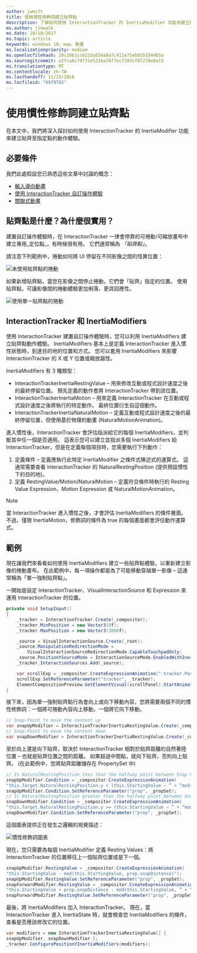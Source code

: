 ```yaml
---
author: jwmsft
title: 使用慣性修飾詞建立貼齊點
description: 了解如何使用 InteractionTracker 的 InertiaModifier 功能來建立貼齊至指定點的動作體驗。
ms.author: jimwalk
ms.date: 10/10/2017
ms.topic: article
keywords: windows 10、uwp、動畫
ms.localizationpriority: medium
ms.openlocfilehash: 20c10b1cc621da834a8a7c411e75eb92b1944b5a
ms.sourcegitcommit: e2fca6c79f31e521ba76f7ecf343cf8f278e6a15
ms.translationtype: MT
ms.contentlocale: zh-TW
ms.lasthandoff: 11/15/2018
ms.locfileid: "6979702"
---
```

# <a name="create-snap-points-with-inertia-modifiers"></a>使用慣性修飾詞建立貼齊點

在本文中，我們將深入探討如何使用 InteractionTracker 的 InertiaModifier 功能來建立貼齊至指定點的動作體驗。

## <a name="prerequisites"></a>必要條件

我們此處假設您已熟悉這些文章中討論的概念：

- [輸入導向動畫](input-driven-animations.md)
- [使用 InteractionTracker 自訂操作體驗](interaction-tracker-manipulations.md)
- [關聯式動畫](relation-animations.md)

## <a name="what-are-snap-points-and-why-are-they-useful"></a>貼齊點是什麼？為什麼很實用？

建置自訂操作體驗時，在 InteractionTracker 一律會停靠的可捲動/可縮放畫布中建立專用_定位點_，有時候很有用。 它們通常稱為 _「貼齊點」_。

請注意下列範例中，捲動如何將 UI 停留在不同影像之間的怪異位置：

![未使用貼齊點的捲動](images/animation/snap-points-none.gif)

如果新增貼齊點，當您在影像之間停止捲動，它們會「貼齊」指定的位置。 使用貼齊點，可讓影像間的捲動體驗更加俐落、更具回應性。

![使用單一貼齊點的捲動](images/animation/snap-points-single.gif)

## <a name="interactiontracker-and-inertiamodifiers"></a>InteractionTracker 和 InertiaModifiers

使用 InteractionTracker 建置自訂操作體驗時，您可以利用 InertiaModifiers 建立貼齊點動作體驗。 InertiaModifiers 基本上是定義 InteractionTracker 進入慣性狀態時，到達目的地的位置和方式。 您可以套用 InertiaModifiers 來影響 InteractionTracker 的 X 或 Y 位置或縮放屬性。

InertiaModifiers 有 3 種類型：

- InteractionTrackerInertiaRestingValue – 用來修改互動或程式設計速度之後的最終停留位置。 預先定義的動作會將 InteractionTracker 帶到該位置。
- InteractionTrackerInertiaMotion – 用來定義 InteractionTracker 在互動或程式設計速度之後將執行的特定動作。 最終位置衍生自這個動作。
- InteractionTrackerInertiaNaturalMotion – 定義互動或程式設計速度之後的最終停留位置，但使用基於物理的動畫 (NaturalMotionAnimation)。

進入慣性後，InteractionTracker 會評估指派給它的每個 InertiaModifiers，並判斷其中任一個是否適用。 這表示您可以建立並指派多個 InertiaModifiers 給 InteractionTracker，但是在定義每個項目時，您需要執行下列動作：

1. 定義條件 – 定義應執行此特定 InertiaModifier 之條件式陳述式的運算式。 這通常需要查看 InteractionTracker 的 NaturalRestingPosition (提供預設慣性下的目的地)。
1. 定義 RestingValue/Motion/NaturalMotion – 定義符合條件時執行的 Resting Value Expression、Motion Expression 或 NaturalMotionAnimation。

> [!NOTE]
> 當 InteractionTracker 進入慣性之後，才會評估 InertiaModifiers 的條件層面。 不過，僅限 InertiaMotion，修飾詞的條件為 true 的每個畫面都會評估動作運算式。

## <a name="example"></a>範例

現在讓我們來看看如何使用 InertiaModifiers 建立一些貼齊點體驗，以重新建立影像的捲動畫布。 在此範例中，每一項操作都是為了可能移動穿越單一影像 – 這通常稱為「單一強制貼齊點」。

一開始是設定 InteractionTracker、VisualInteractionSource 和 Expression 來運用 InteractionTracker 的位置。

```csharp
private void SetupInput()
{
    _tracker = InteractionTracker.Create(_compositor);
    _tracker.MinPosition = new Vector3(0f);
    _tracker.MaxPosition = new Vector3(3000f);

    _source = VisualInteractionSource.Create(_root);
    _source.ManipulationRedirectionMode =
        VisualInteractionSourceRedirectionMode.CapableTouchpadOnly;
    _source.PositionYSourceMode = InteractionSourceMode.EnabledWithInertia;
    _tracker.InteractionSources.Add(_source);

    var scrollExp = _compositor.CreateExpressionAnimation("-tracker.Position.Y");
    scrollExp.SetReferenceParameter("tracker", _tracker);
    ElementCompositionPreview.GetElementVisual(scrollPanel).StartAnimation("Offset.Y", scrollExp);
}
```

接下來，因為單一強制貼齊點行為會向上或向下移動內容，您將需要兩個不同的慣性修飾詞：一個將可捲動內容向上移動，一個將它向下移動。

```csharp
// Snap-Point to move the content up
var snapUpModifier = InteractionTrackerInertiaRestingValue.Create(_compositor);
// Snap-Point to move the content down
var snapDownModifier = InteractionTrackerInertiaRestingValue.Create(_compositor);
```

至於向上還是向下貼齊，取決於 InteractionTracker 相對於貼齊距離的自然著陸位置 – 也就是貼齊位置之間的距離。 如果超過中間點，就向下貼齊，否則向上貼齊。 (在此範例中，您將貼齊距離儲存在 PropertySet 中)

```csharp
// Is NaturalRestingPosition less than the halfway point between Snap Points?
snapUpModifier.Condition = _compositor.CreateExpressionAnimation(
"this.Target.NaturalRestingPosition.y < (this.StartingValue – ” + “mod(this.StartingValue, prop.snapDistance) + prop.snapDistance / 2)");
snapUpModifier.Condition.SetReferenceParameter("prop", _propSet);
// Is NaturalRestingPosition greater than the halfway point between Snap Points?
snapDownModifier.Condition = _compositor.CreateExpressionAnimation(
"this.Target.NaturalRestingPosition.y >= (this.StartingValue – ” + “mod(this.StartingValue, prop.snapDistance) + prop.snapDistance / 2)");
snapDownModifier.Condition.SetReferenceParameter("prop", _propSet);
```

這個圖表提供正在發生之邏輯的視覺描述：

![慣性修飾詞圖表](images/animation/inertia-modifier-diagram.png)

現在，您只需要為每個 InertiaModifier 定義 Resting Values：將 InteractionTracker 的位置移往上一個貼齊位置或是下一個。

```csharp
snapUpModifier.RestingValue = _compositor.CreateExpressionAnimation(
"this.StartingValue - mod(this.StartingValue, prop.snapDistance)");
snapUpModifier.RestingValue.SetReferenceParameter("prop", _propSet);
snapForwardModifier.RestingValue = _compositor.CreateExpressionAnimation(
"this.StartingValue + prop.snapDistance - mod(this.StartingValue, ” + “prop.snapDistance)");
snapForwardModifier.RestingValue.SetReferenceParameter("prop", _propSet);
```

最後，將 InertiaModifiers 加入 InteractionTracker。 現在，當 InteractionTracker 進入 InertiaState 時，就會檢查您 InertiaModifiers 的條件，查看是否應該修改它的位置。

```csharp
var modifiers = new InteractionTrackerInertiaRestingValue[] { 
snapUpModifier, snapDownModifier };
_tracker.ConfigurePositionYInertiaModifiers(modifiers);
```